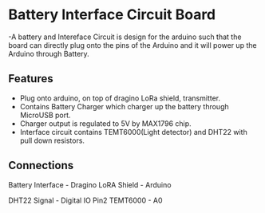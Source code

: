 Battery Interface Circuit Board
==============================
-A battery and Intereface Circuit is design for the arduino such that the board can
 directly plug onto the pins of the Arduino and it will power up the Arduino through Battery.

 Features
--------
- Plug onto arduino, on top of dragino LoRa shield, transmitter.
- Contains Battery Charger which charger up the battery through MicroUSB port.
- Charger output is regulated to 5V by MAX1796 chip.
- Interface circuit contains TEMT6000(Light detector) and DHT22 with pull down resistors.

Connections
-----------
Battery Interface - Dragino LoRA Shield - Arduino

DHT22 Signal - Digital IO Pin2
TEMT6000 - A0
